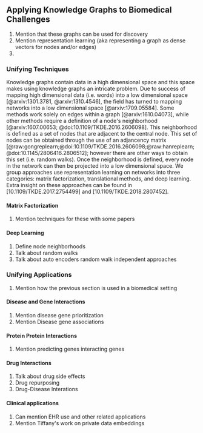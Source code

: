 ## Applying Knowledge Graphs to Biomedical Challenges

1. Mention that these graphs can be used for discovery
2. Mention representation learning (aka representing a graph as dense vectors for nodes and/or edges)
3. 

### Unifying Techniques

Knowledge graphs contain data in a high dimensional space and this space makes using knowledge graphs an intricate problem.
Due to success of mapping high dimensional data (i.e. words) into a low dimensional space [@arxiv:1301.3781, @arxiv:1310.4546], the field has turned to mapping networks into a low dimensional space [@arxiv:1709.05584].
Some methods work solely on edges within a graph [@arxiv:1610.04073], while other methods require a definition of a node's neighborhood [@arxiv:1607.00653; @doi:10.1109/TKDE.2016.2606098].
This neighborhood is defined as a set of nodes that are adjacent to the central node.
This set of nodes can be obtained through the use of an adjancency matrix [@raw:gongreplearn;@doi:10.1109/TKDE.2016.2606098;@raw:hanreplearn;@doi:10.1145/2806416.2806512]; however there are other ways to obtain this set (i.e. random walks).
Once the neighborhood is defined, every node in the network can then be projected into a low dimensional space.
We group approaches use representation learning on networks into three categories: matrix factorization, translational methods, and deep learning.
Extra insight on these approaches can be found in [10.1109/TKDE.2017.2754499] and [10.1109/TKDE.2018.2807452].

#### Matrix Factorization

1. Mention techniques for these with some papers

#### Deep Learning

1. Define node neighborhoods
2. Talk about random walks 
3. Talk about auto encoders random walk independent approaches 

### Unifying Applications

1. Mention how the previous section is used in a biomedical setting

#### Disease and Gene Interactions

1. Mention disease gene prioritization
2. Mention Disease gene associations

#### Protein Protein Interactions

1. Mention predicting genes interacting genes

#### Drug Interactions

1. Talk about drug side effects
2. Drug repurposing
3. Drug-Disease Interations

#### Clinical applications

1. Can mention EHR use and other related applications
2. Mention Tiffany's work on private data embeddings
